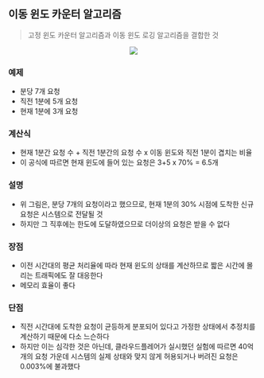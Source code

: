 ## 이동 윈도 카운터 알고리즘

> 고정 윈도 카운터 알고리즘과 이동 윈도 로깅 알고리즘을 결합한 것
> 

<p align="center">
  <img src="https://user-images.githubusercontent.com/76584547/224108839-61e396c0-011c-4520-8048-28060920c52e.png">
</p>


### 예제

- 분당 7개 요청
- 직전 1분에 5개 요청
- 현재 1분에 3개 요청

### 계산식

- 현재 1분간 요청 수 + 직전 1분간의 요청 수 x 이동 윈도와 직전 1분이 겹치는 비율
- 이 공식에 따르면 현재 윈도에 들어 있는 요청은 3+5 x 70% = 6.5개

### 설명

- 위 그림은, 분당 7개의 요청이라고 했으므로, 현재 1분의 30% 시점에 도착한 신규 요청은 시스템으로 전달될 것
- 하지만 그 직후에는 한도에 도달하였으므로 더이상의 요청은 받을 수 없다

### 장점

- 이전 시간대의 평균 처리율에 따라 현재 윈도의 상태를 계산하므로 짧은 시간에 몰리는 트래픽에도 잘 대응한다
- 메모리 효율이 좋다

### 단점

- 직전 시간대에 도착한 요청이 균등하게 분포되어 있다고 가정한 상태에서 추정치를 계산하기 때문에 다소 느슨하다
- 하지만 이는 심각한 것은 아닌데, 클라우드플레어가 실시했던 실험에 따르면 40억개의 요청 가운데 시스템의 실제 상태와 맞지 않게 허용되거나 버려진 요청은 0.003%에 불과했다
